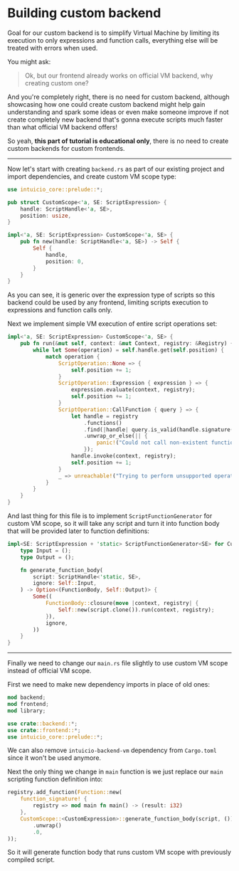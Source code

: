 # Building custom backend

Goal for our custom backend is to simplify Virtual Machine by limiting its execution to only expressions and function calls, everything else will be treated with errors when used.

You might ask:
> Ok, but our frontend already works on official VM backend, why creating custom one?

And you're completely right, there is no need for custom backend, although showcasing how one could create custom backend might help gain understanding and spark some ideas or even make someone improve if not create completely new backend that's gonna execute scripts much faster than what official VM backend offers!

So yeah, **this part of tutorial is educational only**, there is no need to create custom backends for custom frontends.

---

Now let's start with creating `backend.rs` as part of our existing project and import dependencies, and create custom VM scope type:
```rust
use intuicio_core::prelude::*;

pub struct CustomScope<'a, SE: ScriptExpression> {
    handle: ScriptHandle<'a, SE>,
    position: usize,
}

impl<'a, SE: ScriptExpression> CustomScope<'a, SE> {
    pub fn new(handle: ScriptHandle<'a, SE>) -> Self {
        Self {
            handle,
            position: 0,
        }
    }
}
```
As you can see, it is generic over the expression type of scripts so this backend could be used by any frontend, limiting scripts execution to expressions and function calls only.

Next we implement simple VM execution of entire script operations set:
```rust
impl<'a, SE: ScriptExpression> CustomScope<'a, SE> {
    pub fn run(&mut self, context: &mut Context, registry: &Registry) {
        while let Some(operation) = self.handle.get(self.position) {
            match operation {
                ScriptOperation::None => {
                    self.position += 1;
                }
                ScriptOperation::Expression { expression } => {
                    expression.evaluate(context, registry);
                    self.position += 1;
                }
                ScriptOperation::CallFunction { query } => {
                    let handle = registry
                        .functions()
                        .find(|handle| query.is_valid(handle.signature()))
                        .unwrap_or_else(|| {
                            panic!("Could not call non-existent function: {:#?}", query)
                        });
                    handle.invoke(context, registry);
                    self.position += 1;
                }
                _ => unreachable!("Trying to perform unsupported operation!"),
            }
        }
    }
}
```
And last thing for this file is to implement `ScriptFunctionGenerator` for custom VM scope, so it will take any script and turn it into function body that will be provided later to function definitions:
```rust
impl<SE: ScriptExpression + 'static> ScriptFunctionGenerator<SE> for CustomScope<'static, SE> {
    type Input = ();
    type Output = ();

    fn generate_function_body(
        script: ScriptHandle<'static, SE>,
        ignore: Self::Input,
    ) -> Option<(FunctionBody, Self::Output)> {
        Some((
            FunctionBody::closure(move |context, registry| {
                Self::new(script.clone()).run(context, registry);
            }),
            ignore,
        ))
    }
}
```

---

Finally we need to change our `main.rs` file slightly to use custom VM scope instead of official VM scope.

First we need to make new dependency imports in place of old ones:
```rust
mod backend;
mod frontend;
mod library;

use crate::backend::*;
use crate::frontend::*;
use intuicio_core::prelude::*;
```
We can also remove `intuicio-backend-vm` dependency from `Cargo.toml` since it won't be used anymore.

Next the only thing we change in `main` function is we just replace our `main` scripting function definition into:
```rust
registry.add_function(Function::new(
    function_signature! {
        registry => mod main fn main() -> (result: i32)
    },
    CustomScope::<CustomExpression>::generate_function_body(script, ())
        .unwrap()
        .0,
));
```
So it will generate function body that runs custom VM scope with previously compiled script.